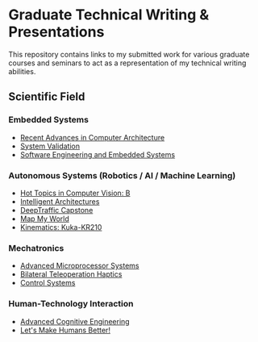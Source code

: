 <!doctype html>
<html>
 
<head>
  <!-- Place your kit's code here -->
  <script src="https://kit.fontawesome.com/ff62c7b04b.js"></script>
</head>

<body>

# Graduate Technical Writing & Presentations
This repository contains links to my submitted work for various graduate courses and seminars to act as a representation of my technical writing abilities.

## Scientific Field
### Embedded Systems <html>

<i class="fas fa-user-astronaut"></i>


* [Recent Advances in Computer Architecture](https://github.com/Ohara124c41/Graduate_Technical_Writing/tree/master/Seminars/Recent%20Advances%20in%20Computer%20Architecture)
* [System Validation](https://github.com/Ohara124c41/ASML-Wafer_Stepper)
* [Software Engineering and Embedded Systems](https://github.com/Ohara124c41/Graduate_Technical_Writing/tree/master/Seminars/Software%20Engineering%20and%20Embedded%20Systems)

### Autonomous Systems (Robotics / AI / Machine Learning) <i class="fas fa-robot"></i>
* [Hot Topics in Computer Vision: B](https://github.com/Ohara124c41/Graduate_Technical_Writing/tree/master/Autonomous%20Systems/Hot%20Topics%20in%20Computer%20Vision)
* [Intelligent Architectures](https://github.com/Ohara124c41/Intelligent_Architectures-ViZDoom)
* [DeepTraffic Capstone](https://github.com/Ohara124c41/MLND-Capstone-DeepTraffic)
* [Map My World](https://github.com/Ohara124c41/RSEND-Map_My_World)
* [Kinematics: Kuka-KR210](https://github.com/Ohara124c41/RoboND-Kinematics-Kuka-KR210)


### Mechatronics

* [Advanced Microprocessor Systems](https://github.com/Ohara124c41/Hunter-UA-Drone)
* [Bilateral Teleoperation Haptics](https://github.com/Ohara124c41/Haptics-Bilateral_Teleoperation-1DOF_Experiments)
* [Control Systems](https://github.com/Ohara124c41/FlexSat)


### Human-Technology Interaction
* [Advanced Cognitive Engineering](https://github.com/Ohara124c41/Graduate_Technical_Writing/tree/master/Human%20Technology%20Interaction/Advanced%20Cognitive%20Engineering)
* [Let's Make Humans Better!](https://github.com/Ohara124c41/Graduate_Technical_Writing/tree/master/Human%20Technology%20Interaction/Let's%20Make%20Humans%20Better)

</body>

</html>


